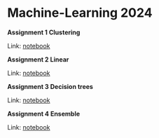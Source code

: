 # Machine-Learning 2024

<b> Assignment 1 Clustering </b>

Link: [notebook](https://github.com/rozaxa/Machine-Learning/blob/main/Clustering/047Clustering_Exercises.ipynb)

<b> Assignment 2 Linear </b>

Link: [notebook](https://github.com/rozaxa/Machine-Learning/blob/main/Linear/025_Exercises.ipynb)

<b> Assignment 3 Decision trees </b>

Link: [notebook](https://github.com/rozaxa/Machine-Learning/blob/main/decision%20tree/055Decision_trees_Exercises.ipynb)

<b> Assignment 4 	Ensemble </b>

Link: [notebook](https://github.com/rozaxa/Machine-Learning/blob/main/Ensemble/075Ensemble_Exercises.ipynb)



